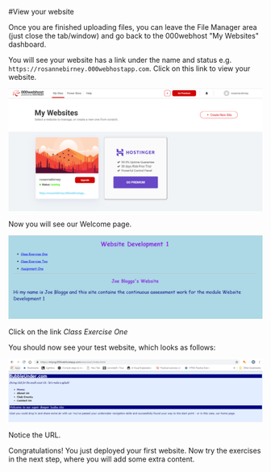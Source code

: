 #View your website

Once you are finished uploading files, you can leave the File Manager area (just close the tab/window) and go back to the 000webhost "My Websites" dashboard.

You will see your website has a link under the name and status e.g. `https://rosannebirney.000webhostapp.com`. Click on this link to view your website.

![](./img/web11.PNG)

Now you will see our Welcome page.

![](./img/web8.PNG)

Click on the link *Class Exercise One*

You should now see your test website, which looks as follows:

![](./img/web14.PNG)

Notice the URL.

Congratulations! You just deployed your first website. Now try the exercises in the next step, where you will add some extra content.
